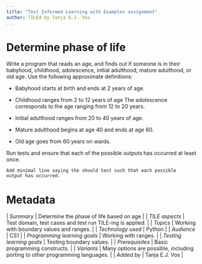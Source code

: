 ```yaml
---
title: "Test Informed Learning with Examples assignment"
author: TILEd by Tanja E.J. Vos
...
```


# Determine phase of life





Write a program that reads an age, and finds out if someone is in
their babyhood, childhood, adolescence, initial adulthood, mature
adulthood, or old age. Use the following approximate definitions:

-   Babyhood starts at birth and ends at 2 years of age.

-   Childhood ranges from 2 to 12 years of age The adolescence
    corresponds to the age ranging from 12 to 20 years.

-   Initial adulthood ranges from 20 to 40 years of age.

-   Mature adulthood begins at age 40 and ends at age 60.

-   Old age goes from 60 years on wards.

Run tests and ensure that each of the possible outputs has occurred
at least once.

```testruntile
Add minimal line saying the should test such that each possible
output has occurred.
```

# Metadata

| *Summary*                     | Determine the phase of life based on age |
| *TILE aspects*                | Test domain, test cases and test run TILE-ing is applied. |
| *Topics*                      | Working with boundary values and ranges. |
| *Technology used*             | Python |
| *Audience*                    | CS1 |
| *Programming learning goals*  | Working with ranges. |
| *Testing learning goals*      | Testing boundary values. |
| *Prerequisites*               | Basic programming constructs. |
| *Variants*                    | Many options are possible, including porting to other programming languages. | 
| *Added by*                    | Tanja E.J. Vos |   

